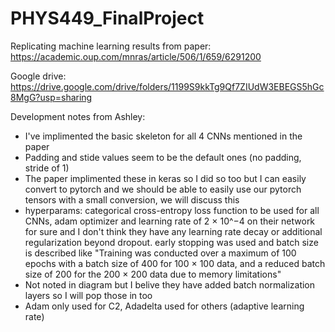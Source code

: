 # PHYS449_FinalProject
Replicating machine learning results from paper: https://academic.oup.com/mnras/article/506/1/659/6291200

Google drive: https://drive.google.com/drive/folders/1199S9kkTg9Qf7ZIUdW3EBEGS5hGc8MgG?usp=sharing


Development notes from Ashley:
- I've implimented the basic skeleton for all 4 CNNs mentioned in the paper
- Padding and stide values seem to be the default ones (no padding, stride of 1)
- The paper implimented these in keras so I did so too but I can easily convert to pytorch and we should be able to easily use our pytorch tensors with a small conversion, we will discuss this
- hyperparams: categorical cross-entropy loss function to be used for all CNNs, adam optimizer and learning rate of  2 × 10^−4 on their network for sure and I don't think they have any learning rate decay or additional regularization beyond dropout. early stopping was used and batch size is described like "Training was conducted over a maximum of 100 epochs with a batch size of 400 for 100 × 100 data, and a reduced batch size of 200 for the 200 × 200 data due to memory limitations"
- Not noted in diagram but I belive they have added batch normalization layers so I will pop those in too
- Adam only used for C2, Adadelta used for others (adaptive learning rate)